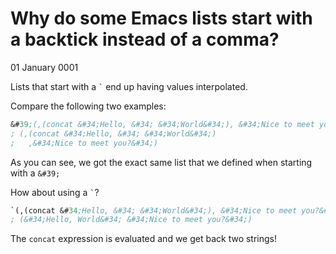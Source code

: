 # Why do some Emacs lists start with a backtick instead of a comma?
01 January 0001

Lists that start with a `` ` `` end up having values interpolated.

Compare the following two examples:

```lisp
&#39;(,(concat &#34;Hello, &#34; &#34;World&#34;), &#34;Nice to meet you?&#34;)
; (,(concat &#34;Hello, &#34; &#34;World&#34;)
;   ,&#34;Nice to meet you?&#34;)
```

As you can see, we got the exact same list that we defined when starting with a `&#39;`

How about using a `` ` ``?

```lisp
`(,(concat &#34;Hello, &#34; &#34;World&#34;), &#34;Nice to meet you?&#34;)
; (&#34;Hello, World&#34; &#34;Nice to meet you?&#34;)
```

The `concat` expression is evaluated and we get back two strings!